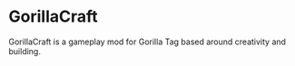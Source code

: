 # GorillaCraft
 GorillaCraft is a gameplay mod for Gorilla Tag based around creativity and building.
